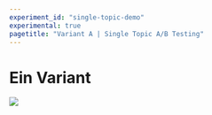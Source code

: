 ```yaml
---
experiment_id: "single-topic-demo"
experimental: true
pagetitle: "Variant A | Single Topic A/B Testing"
---
```


# Ein Variant ##

   ![](./iceberg.jpg)


<!--HONumber=May16_HO4-->


